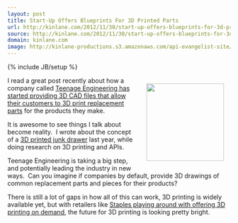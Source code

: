 ```yaml
---
layout: post
title: Start-Up Offers Blueprints For 3D Printed Parts
url: http://kinlane.com/2012/11/30/start-up-offers-blueprints-for-3d-printed-parts/
source: http://kinlane.com/2012/11/30/start-up-offers-blueprints-for-3d-printed-parts/
domain: kinlane.com
image: http://kinlane-productions.s3.amazonaws.com/api-evangelist-site/blog/3d-printing-teenage-engineering.png
---
```

{% include JB/setup %}<p><!DOCTYPE html PUBLIC "-//W3C//DTD XHTML 1.0 Transitional//EN"
    "http://www.w3.org/TR/xhtml1/DTD/xhtml1-transitional.dtd">
<html xmlns="http://www.w3.org/1999/xhtml">
  <head>
    <title></title>
  </head>
  <body>
    <p>
      <img style="padding: 15px;" src="https://s3.amazonaws.com/kinlane-productions/3D-Printing/3d-printing-teenage-engineering.png" alt="" width="175" align="right" />
    </p>
    <p>
      I read a great post recently about how a company called <a href=
      "http://www.engineering.com/3DPrinting/3DPrintingArticles/ArticleID/4979/Start-Up-Offers-Blueprints-For-3D-Printed-Parts.aspx">Teenage Engineering has started providing 3D CAD files that allow
      their customers to 3D print replacement parts</a> for the products they make.
    </p>
    <p>
      It is awesome to see things I talk about become reality. &nbsp;I wrote about the concept of a <a href="http://www.kinlane.com/2011/08/01/my-3d-printed-junk-drawer/">3D printed junk drawer</a>
      last year, while doing research on 3D printing and APIs.
    </p>
    <p>
      Teenage Engineering is taking a big step, and potentially leading the industry in new ways. &nbsp;Can you imagine if companies by default, provide 3D drawings of common replacement parts and
      pieces for their products?
    </p>
    <p>
      There is still a lot of gaps in how all of this can work, 3D printing is widely available yet, but with retailers like <a href=
      "http://www.tomshardware.com/news/staples-3d-print-mcor-iris,19447.html">Staples playing around with offering 3D printing on demand</a>, the future for 3D printing is looking pretty bright.
    </p>
  </body>
</html></p>
